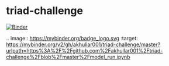 # triad-challenge

[![Binder](https://mybinder.org/badge_logo.svg)](https://mybinder.org/v2/gh/akhullar001/triad-challenge/master?urlpath=https%3A%2F%2Fgithub.com%2Fakhullar001%2Ftriad-challenge%2Fblob%2Fmaster%2Fmodel_run.ipynb)

.. image:: https://mybinder.org/badge_logo.svg
 :target: https://mybinder.org/v2/gh/akhullar001/triad-challenge/master?urlpath=https%3A%2F%2Fgithub.com%2Fakhullar001%2Ftriad-challenge%2Fblob%2Fmaster%2Fmodel_run.ipynb

